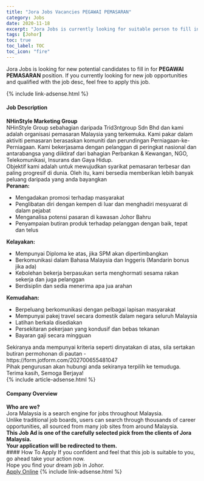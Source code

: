 ```yaml
---
title: "Jora Jobs Vacancies PEGAWAI PEMASARAN" 
category: Jobs 
date: 2020-11-18 
excerpt: "Jora Jobs is currently looking for suitable person to fill in the PEGAWAI PEMASARAN which positioned at Johor" 
tags: [Johor] 
toc: true 
toc_label: TOC 
toc_icon: "fire" 
--- 
```


<p>Jora Jobs is looking for new potential candidates to fill in for <b>PEGAWAI PEMASARAN</b> position. If you currently looking for new job opportunities and qualified with the job desc, feel free to apply this job.
</p>{% include link-adsense.html %} 
<div><div><div><h4>Job Description</h4></div></div><div><div><span><div><div><strong>NHinStyle Marketing Group</strong></div><div>NHinStyle Group sebahagian daripada Trid3ntgroup Sdn Bhd dan kami adalah organisasi pemasaran Malaysia yang terkemuka. Kami pakar dalam aktiviti pemasaran berasaskan komuniti dan perundingan Perniagaan-ke-Perniagaan. Kami bekerjasama dengan pelanggan di peringkat nasional dan antarabangsa yang diiktiraf dari bahagian Perbankan &amp; Kewangan, NGO, Telekomunikasi, Insurans dan Gaya Hidup.</div><div>Objektif kami adalah untuk mewujudkan syarikat pemasaran terbesar dan paling progresif di dunia. Oleh itu, kami bersedia memberikan lebih banyak peluang daripada yang anda bayangkan</div><div><strong>Peranan:</strong></div><ul><li>Mengadakan promosi terhadap masyarakat</li><li>Penglibatan diri dengan kempen di luar dan menghadiri mesyuarat di dalam pejabat</li><li>Menganalisa potensi pasaran di kawasan Johor Bahru</li><li>Penyampaian butiran produk terhadap pelanggan dengan baik, tepat dan telus</li></ul><div><strong>Kelayakan:</strong></div><ul><li>Mempunyai Diploma ke atas, jika SPM akan dipertimbangkan</li><li>Berkomunikasi dalam Bahasa Malaysia dan Inggeris (Mandarin bonus jika ada)</li><li>Kebolehan bekerja berpasukan serta menghormati sesama rakan sekerja dan juga pelanggan</li><li>Berdisiplin dan sedia menerima apa jua arahan</li></ul><div><strong>Kemudahan:</strong></div><ul><li>Berpeluang berkomunikasi dengan pelbagai lapisan masyarakat</li><li>Mempunyai pakej travel secara domestik dalam negara seluruh Malaysia</li><li>Latihan berkala disediakan</li><li>Persekitaran pekerjaan yang kondusif dan bebas tekanan</li><li>Bayaran gaji secara mingguan</li></ul><div>Sekiranya anda mempunyai kriteria seperti dinyatakan di atas, sila sertakan butiran permohonan di pautan - https://form.jotform.com/202700655481047</div><div>Pihak pengurusan akan hubungi anda sekiranya terpilih ke temuduga. Terima kasih, Semoga Berjaya!</div></div></span></div></div></div> 
{% include article-adsense.html %} 
<div><div><div><h4>Company Overview</h4></div></div><div><div><span><div><div>
<strong>Who are we?</strong></div>
<div>
	Jora Malaysia is a search engine for jobs throughout Malaysia.<br>
	Unlike traditional job boards, users can search through thousands of career opportunities, all sourced from many job sites from around Malaysia.&#160;</div>
<div>
<div>
<strong>This Job Ad is one of the carefully selected pick from the clients of Jora Malaysia.</strong></div>
<div>
<strong>Your application will be redirected to them.</strong></div>
</div></div></span></div></div></div> 
#### How To Apply 
If you confident and feel that this job is suitable to you, go ahead take your action now. <br/> 
Hope you find your dream job in Johor. <br/> 
<a href="https://www.jobstreet.com.my/en/job/pegawai-pemasaran-4426358?jobId=jobstreet-my-job-4426358&sectionRank=23&token=0~3578cd35-1363-4026-bf8c-6608e50f3597&fr=SRP%20View%20In%20New%20Ta" class="btn btn--info" target="_blank" rel="nofollow noopenner">Apply Online</a> 
{% include link-adsense.html %} 